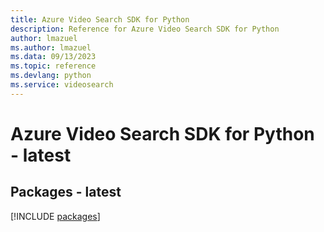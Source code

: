 ```yaml
---
title: Azure Video Search SDK for Python
description: Reference for Azure Video Search SDK for Python
author: lmazuel
ms.author: lmazuel
ms.data: 09/13/2023
ms.topic: reference
ms.devlang: python
ms.service: videosearch
---
```

# Azure Video Search SDK for Python - latest
## Packages - latest
[!INCLUDE [packages](video-search-index.md)]